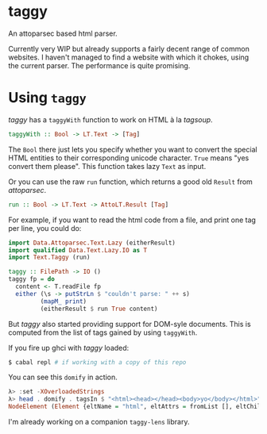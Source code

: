 taggy
=====

An attoparsec based html parser. 

Currently very WIP but already supports a fairly decent range of common websites. I haven't managed to find a website with which it chokes, using the current parser. The performance is quite promising.

Using `taggy`
=============

_taggy_ has a `taggyWith` function to work on HTML à la _tagsoup_.

``` haskell
taggyWith :: Bool -> LT.Text -> [Tag]
```

The `Bool` there just lets you specify whether you want to convert the special HTML entities to their corresponding unicode character. `True` means "yes convert them please". This function takes lazy `Text` as input.

Or you can use the raw `run` function, which returns a good old `Result` from _attoparsec_.

``` haskell
run :: Bool -> LT.Text -> AttoLT.Result [Tag]
```

For example, if you want to read the html code from a file, and print one tag per line, you could do:

``` haskell
import Data.Attoparsec.Text.Lazy (eitherResult)
import qualified Data.Text.Lazy.IO as T
import Text.Taggy (run)

taggy :: FilePath -> IO ()
taggy fp = do
  content <- T.readFile fp
  either (\s -> putStrLn $ "couldn't parse: " ++ s) 
         (mapM_ print) 
         (eitherResult $ run True content)
```

But _taggy_ also started providing support for DOM-syle documents. This is computed from the list of tags gained by using `taggyWith`.

If you fire up ghci with _taggy_ loaded:

``` bash
$ cabal repl # if working with a copy of this repo
```

You can see this `domify` in action.

``` haskell
λ> :set -XOverloadedStrings
λ> head . domify . tagsIn $ "<html><head></head><body>yo</body></html>"
NodeElement (Element {eltName = "html", eltAttrs = fromList [], eltChildren = [NodeElement (Element {eltName = "head", eltAttrs = fromList [], eltChildren = []}),NodeElement (Element {eltName = "body", eltAttrs = fromList [], eltChildren = [NodeContent "yo"]})]})
```

I'm already working on a companion `taggy-lens` library.
